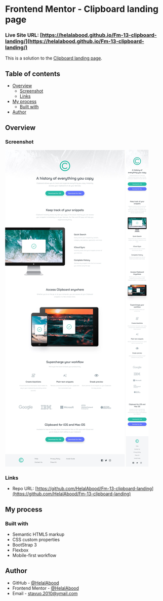# Frontend Mentor - Clipboard landing page

### Live Site URL: [https://helalabood.github.io/Fm-13-clipboard-landing/](https://helalabood.github.io/Fm-13-clipboard-landing/)




This is a solution to the [Clipboard landing page](https://www.frontendmentor.io/challenges/clipboard-landing-page-5cc9bccd6c4c91111378ecb9/hub).

## Table of contents

- [Overview](#overview)
  - [Screenshot](#screenshot)
  - [Links](#links)
- [My process](#my-process)
  - [Built with](#built-with)
- [Author](#author)

## Overview

### Screenshot

![Desktop](./screenshot.jpg)
![Mobile](./mobile-design.jpg)


### Links

- Repo URL: [https://github.com/HelalAbood/Fm-13-clipboard-landing](https://github.com/HelalAbood/Fm-13-clipboard-landing)


## My process

### Built with

- Semantic HTML5 markup
- CSS custom properties
- BootStrap 3
- Flexbox
- Mobile-first workflow

## Author

- GitHub - [@HelalAbood](https://github.com/HelalAbood)
- Frontend Mentor - [@HelalAbood](https://www.frontendmentor.io/profile/HelalAbood)
- Email - stavuo.2010@ymail.com
